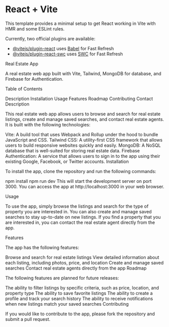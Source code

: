 # React + Vite

This template provides a minimal setup to get React working in Vite with HMR and some ESLint rules.

Currently, two official plugins are available:

- [@vitejs/plugin-react](https://github.com/vitejs/vite-plugin-react/blob/main/packages/plugin-react/README.md) uses [Babel](https://babeljs.io/) for Fast Refresh
- [@vitejs/plugin-react-swc](https://github.com/vitejs/vite-plugin-react-swc) uses [SWC](https://swc.rs/) for Fast Refresh



Real Estate App 

A real estate web app built with Vite, Tailwind, MongoDB for database, and Firebase for Authentication.

Table of Contents

Description
Installation
Usage
Features
Roadmap
Contributing
Contact
Description

This real estate web app allows users to browse and search for real estate listings, create and manage saved searches, and contact real estate agents. It is built with the following technologies:

Vite: A build tool that uses Webpack and Rollup under the hood to bundle JavaScript and CSS.
Tailwind CSS: A utility-first CSS framework that allows users to build responsive websites quickly and easily.
MongoDB: A NoSQL database that is well-suited for storing real estate data.
Firebase Authentication: A service that allows users to sign in to the app using their existing Google, Facebook, or Twitter accounts.
Installation

To install the app, clone the repository and run the following commands:

npm install
npm run dev
This will start the development server on port 3000. You can access the app at http://localhost:3000 in your web browser.

Usage

To use the app, simply browse the listings and search for the type of property you are interested in. You can also create and manage saved searches to stay up-to-date on new listings. If you find a property that you are interested in, you can contact the real estate agent directly from the app.

Features

The app has the following features:

Browse and search for real estate listings
View detailed information about each listing, including photos, price, and location
Create and manage saved searches
Contact real estate agents directly from the app
Roadmap

The following features are planned for future releases:

The ability to filter listings by specific criteria, such as price, location, and property type
The ability to save favorite listings
The ability to create a profile and track your search history
The ability to receive notifications when new listings match your saved searches
Contributing

If you would like to contribute to the app, please fork the repository and submit a pull request.
